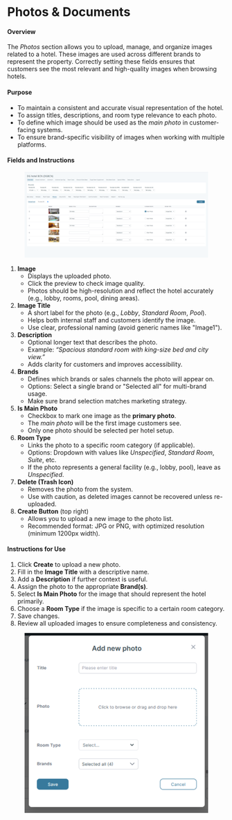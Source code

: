 # Photos & Documents

#### **Overview**

The _Photos_ section allows you to upload, manage, and organize images related to a hotel. These images are used across different brands to represent the property. Correctly setting these fields ensures that customers see the most relevant and high-quality images when browsing hotels.

#### **Purpose**

* To maintain a consistent and accurate visual representation of the hotel.
* To assign titles, descriptions, and room type relevance to each photo.
* To define which image should be used as the _main photo_ in customer-facing systems.
* To ensure brand-specific visibility of images when working with multiple platforms.

#### **Fields and Instructions**

<figure><img src="../../.gitbook/assets/image (3) (1) (1) (1) (1) (1) (1) (1) (1) (1) (1) (1) (1) (1).png" alt=""><figcaption></figcaption></figure>

1. **Image**
   * Displays the uploaded photo.
   * Click the preview to check image quality.
   * Photos should be high-resolution and reflect the hotel accurately (e.g., lobby, rooms, pool, dining areas).
2. **Image Title**
   * A short label for the photo (e.g., _Lobby_, _Standard Room_, _Pool_).
   * Helps both internal staff and customers identify the image.
   * Use clear, professional naming (avoid generic names like "Image1").
3. **Description**
   * Optional longer text that describes the photo.
   * Example: _“Spacious standard room with king-size bed and city view.”_
   * Adds clarity for customers and improves accessibility.
4. **Brands**
   * Defines which brands or sales channels the photo will appear on.
   * Options: Select a single brand or "Selected all" for multi-brand usage.
   * Make sure brand selection matches marketing strategy.
5. **Is Main Photo**
   * Checkbox to mark one image as the **primary photo**.
   * The _main photo_ will be the first image customers see.
   * Only one photo should be selected per hotel setup.
6. **Room Type**
   * Links the photo to a specific room category (if applicable).
   * Options: Dropdown with values like _Unspecified_, _Standard Room_, _Suite_, etc.
   * If the photo represents a general facility (e.g., lobby, pool), leave as _Unspecified_.
7. **Delete (Trash Icon)**
   * Removes the photo from the system.
   * Use with caution, as deleted images cannot be recovered unless re-uploaded.
8. **Create Button** (top right)
   * Allows you to upload a new image to the photo list.
   * Recommended format: JPG or PNG, with optimized resolution (minimum 1200px width).

#### **Instructions for Use**

1. Click **Create** to upload a new photo.
2. Fill in the **Image Title** with a descriptive name.
3. Add a **Description** if further context is useful.
4. Assign the photo to the appropriate **Brand(s)**.
5. Select **Is Main Photo** for the image that should represent the hotel primarily.
6. Choose a **Room Type** if the image is specific to a certain room category.
7. Save changes.
8. Review all uploaded images to ensure completeness and consistency.

<figure><img src="../../.gitbook/assets/image (18) (1) (1) (1) (1) (1) (1) (1) (1) (1) (1) (1) (1) (1).png" alt=""><figcaption></figcaption></figure>
